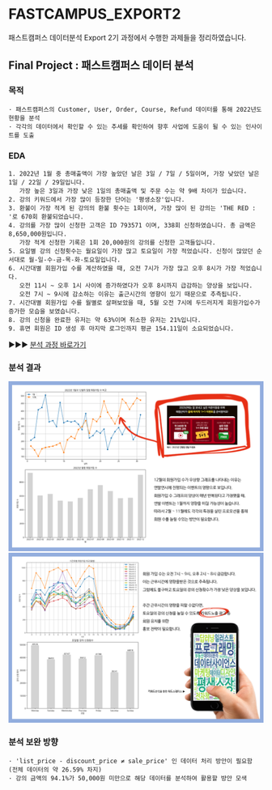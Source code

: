 # FASTCAMPUS_EXPORT2
패스트캠퍼스 데이터분석 Export 2기 과정에서 수행한 과제들을 정리하였습니다. 

## Final Project : 패스트캠퍼스 데이터 분석 
### 목적
```
· 패스트캠퍼스의 Customer, User, Order, Course, Refund 데이터를 통해 2022년도 현황을 분석
· 각각의 데이터에서 확인할 수 있는 추세를 확인하여 향후 사업에 도움이 될 수 있는 인사이트를 도출
```

### EDA 
```
1. 2022년 1월 중 총매출액이 가장 높았던 날은 3일 / 7일 / 5일이며, 가장 낮았던 날은 1일 / 22일 / 29일입니다.
   가장 높은 3일과 가장 낮은 1일의 총매출액 및 주문 수는 약 9배 차이가 있습니다. 
2. 강의 키워드에서 가장 많이 등장한 단어는 '평생소장'입니다.
3. 환불이 가장 적게 된 강의의 환불 횟수는 1회이며, 가장 많이 된 강의는 'THE RED : '로 670회 환불되었습니다.
4. 강의를 가장 많이 신청한 고객은 ID 793571 이며, 338회 신청하였습니다. 총 금액은 8,650,000원입니다.
   가장 적게 신청한 기록은 1회 20,000원의 강의를 신청한 고객들입니다. 
5. 요일별 강의 신청횟수는 월요일이 가장 많고 토요일이 가장 적었습니다. 신청이 많았던 순서대로 월-일-수-금-목-화-토요일입니다.
6. 시간대별 회원가입 수를 계산하였을 때, 오전 7시가 가장 많고 오후 8시가 가장 적었습니다.
   오전 11시 ~ 오후 1시 사이에 증가하였다가 오후 8시까지 급감하는 양상을 보입니다.
   오전 7시 ~ 9시에 감소하는 이유는 출근시간의 영향이 있기 때문으로 추측됩니다. 
7. 시간대별 회원가입 수를 월별로 살펴보았을 때, 5월 오전 7시에 두드러지게 회원가입수가 증가한 모습을 보였습니다. 
8. 강의 신청을 완료한 유저는 약 63%이며 취소한 유저는 21%입니다. 
9. 휴면 회원은 ID 생성 후 마지막 로그인까지 평균 154.11일이 소요되었습니다. 
```
▶▶▶ [분석 과정 바로가기](https://github.com/HANISY/FASTCAMPUS_EXPORT2/blob/main/EXPORT2_FINAL_PROJECT.ipynb)


### 분석 결과

<p>
<img src="https://github.com/HANISY/FASTCAMPUS_EXPORT2/blob/main/img/result_1.png?raw=true" width="800">
<img src="https://github.com/HANISY/FASTCAMPUS_EXPORT2/blob/main/img/result_2.png?raw=true" width="800">
</p>



### 분석 보완 방향
```
· 'list_price - discount_price ≠ sale_price' 인 데이터 처리 방안이 필요함 (전체 데이터의 약 26.59% 차지)
· 강의 금액의 94.1%가 50,000원 미만으로 해당 데이터를 분석하여 활용할 방안 모색
```
